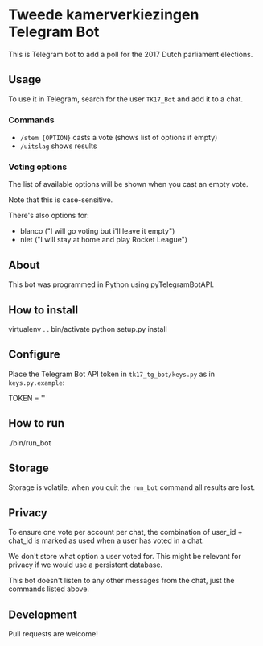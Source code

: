 # Tweede kamerverkiezingen Telegram Bot

This is Telegram bot to add a poll for the 2017 Dutch parliament elections.

## Usage

To use it in Telegram, search for the user `TK17_Bot` and add it to a chat.


###  Commands

- `/stem {OPTION}` casts a vote (shows list of options if empty)
- `/uitslag` shows results


### Voting options

The list of available options will be shown when you cast an empty vote.

Note that this is case-sensitive.

There's also options for:
- blanco ("I will go voting but i'll leave it empty")
- niet ("I will stay at home and play Rocket League")


## About

This bot was programmed in Python using pyTelegramBotAPI.


## How to install

  virtualenv .
  . bin/activate
  python setup.py install


## Configure

Place the Telegram Bot API token in `tk17_tg_bot/keys.py` as in
`keys.py.example`:

  TOKEN = ''


## How to run

  ./bin/run_bot


## Storage

Storage is volatile, when you quit the `run_bot` command all results are lost.


## Privacy

To ensure one vote per account per chat, the combination of user_id + chat_id
is marked as used when a user has voted in a chat.

We don't store what option a user voted for.
This might be relevant for privacy if we would use a persistent database.

This bot doesn't listen to any other messages from the chat, just the commands
listed above.


## Development

Pull requests are welcome!
